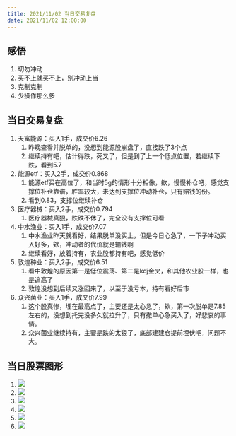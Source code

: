 ```yaml
---
title: 2021/11/02 当日交易复盘
date: 2021/11/02 12:00:00
---
```

## 感悟

1. 切勿冲动
2. 买不上就买不上，别冲动上当
3. 克制克制
4. 少操作那么多

## 当日交易复盘

1. 天富能源：买入1手，成交价6.26
   1. 昨晚查看并脱单的，没想到能源股崩盘了，直接跌了3个点
   2. 继续持有吧，估计得跌，死叉了，但是到了上一个低点位置，若继续下跌，看到5.7
2. 能源etf：买入2手，成交价0.868
   1. 能源etf买在高位了，和当时5g的情形十分相像，欸，慢慢补仓吧，感觉支撑位补仓靠谱，胜率较大，未达到支撑位冲动补仓，只有赔钱的份。
   2. 看到0.83，支撑位继续补仓
3. 医疗器械：买入2手，成交价0.794
   1. 医疗器械真狠，跌跌不休了，完全没有支撑位可看
4. 中水渔业：买入1手，成交价7.07
   1. 中水渔业昨天就看好，结果脱单没买上，但是今日心急了，一下子冲动买入好多，欸，冲动者的代价就是输钱啊
   2. 继续看好，放着持有，农业股都持有吧，感觉低价
5. 敦煌种业：买入2手，成交价6.51
   1. 看中敦煌的原因第一是低位震荡、第二是kdj金叉，和其他农业股一样，也是追高了
   2. 敦煌没想到后续又涨回来了，以至于没亏本，持有看好后市
6. 众兴菌业：买入1手，成交价7.99
   1. 这个股真惨，埋在最高点了，主要还是太心急了，欸，第一次脱单是7.85左右的，没想到托完没多久就拉升了，只有撤单心急买入了，好悲哀的事情。
   2. 众兴菌业继续持有，主要是跌的太狠了，底部建建仓提前埋伏吧，问题不大。

## 当日股票图形

1. ![](天富能源.png)
2. ![](能源etf.png)
3. ![](医疗器械.png)
4. ![](中水渔业.png)
5. ![](敦煌种业.png)
6. ![](众兴菌业.png)
